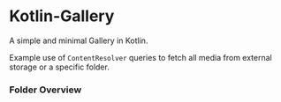 # Kotlin-Gallery

A simple and minimal Gallery in Kotlin. 

Example use of `ContentResolver` queries to fetch all media from external storage or a specific folder.

### Folder Overview


[](files/landing.png "Landing")


[](files/browse_folder.png "Browse Folder")